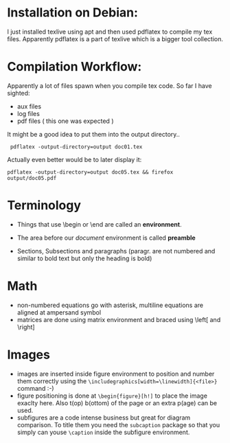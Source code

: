 # Installation on Debian:

I just installed texlive using apt and then used pdflatex to compile my tex files.
Apparently pdflatex is a part of texlive which is a bigger tool collection.

# Compilation Workflow:

Apparently a lot of files spawn when you compile tex code. 
So far I have sighted:
 - aux files
 - log files
 - pdf files ( this one was expected )

 It might be a good idea to put them into the output directory..
 ```
  pdflatex -output-directory=output doc01.tex

 ```
Actually even better would be to later display it:
```
pdflatex -output-directory=output doc05.tex && firefox output/doc05.pdf
```
 # Terminology
 - Things that use \\begin or \\end are called an **environment**.
 
 - The area before our *document* environment is called **preamble**

 - Sections, Subsections and paragraphs 
   (paragr. are not numbered and similar to bold text but only the heading is bold)

# Math
 - non-numbered equations go with asterisk, multiline equations are aligned at ampersand symbol
 - matrices are done using matrix environment and braced using \\left\[ and \\right\]
 
 # Images
 - images are inserted inside figure environment to position and number them correctly using the `\includegraphics[width=\linewidth]{<file>}` command :-)
 - figure positioning is done at `\begin{figure}[h!]` to place the image exaclty here. Also t(op) b(ottom) of the page or an extra p(age) can be used.
 - subfigures are a code intense business but great for diagram comparison. To title them you need the `subcaption` package so that you simply can youse `\caption` inside the subfigure environment.  
